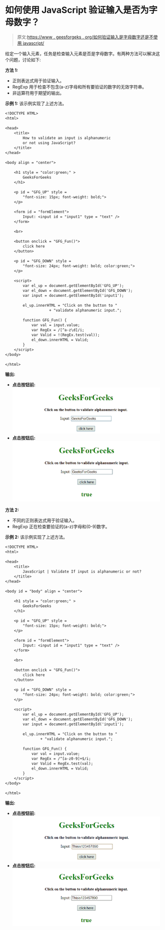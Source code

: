 # 如何使用 JavaScript 验证输入是否为字母数字？

> 原文:[https://www . geesforgeks . org/如何验证输入是字母数字还是不使用 javascript/](https://www.geeksforgeeks.org/how-to-validate-an-input-is-alphanumeric-or-not-using-javascript/)

给定一个输入元素，任务是检查输入元素是否是字母数字。有两种方法可以解决这个问题，讨论如下:

**方法 1:**

*   正则表达式用于验证输入。
*   RegExp 用于检查不包含(a-z)字母和所有要验证的数字的无效字符串。
*   非运算符用于期望的输出。

**示例 1:** 该示例实现了上述方法。

```
<!DOCTYPE HTML> 
<html> 

<head> 
    <title> 
        How to validate an input is alphanumeric
        or not using JavaScript?
    </title>
</head> 

<body align = "center"> 

    <h1 style = "color:green;" > 
        GeeksForGeeks 
    </h1> 

    <p id = "GFG_UP" style = 
        "font-size: 15px; font-weight: bold;"> 
    </p>

    <form id = "formElement">
        Input: <input id = "input1" type = "text" />
    </form>

    <br>

    <button onclick = "GFG_Fun()">
        click here
    </button>

    <p id = "GFG_DOWN" style = 
        "font-size: 24px; font-weight: bold; color:green;"> 
    </p>

    <script> 
        var el_up = document.getElementById('GFG_UP');
        var el_down = document.getElementById('GFG_DOWN');
        var input = document.getElementById('input1');

        el_up.innerHTML = "Click on the button to "
                    + "validate alphanumeric input.";     

        function GFG_Fun() {
            var val = input.value;
            var RegEx = /[^a-z\d]/i;
            var Valid = !(RegEx.test(val));
            el_down.innerHTML = Valid;
        }
    </script> 
</body> 

</html>
```

**输出:**

*   **点击按钮前:**
    ![](img/82462e6f1f4ec245bf25048613f71d89.png)
*   **点击按钮后:**
    ![](img/bf3c727792ac3184d9af649068947e99.png)

**方法 2:**

*   不同的正则表达式用于验证输入。
*   RegExp 正在检查要验证的(a-z)字母和(0-9)数字。

**示例 2:** 该示例实现了上述方法。

```
<!DOCTYPE HTML> 
<html> 

<head> 
    <title> 
        JavaScript | Validate If input is alphanumeric or not?
    </title>
</head> 

<body id = "body" align = "center"> 

    <h1 style = "color:green;" > 
        GeeksForGeeks 
    </h1> 

    <p id = "GFG_UP" style = 
        "font-size: 15px; font-weight: bold;"> 
    </p>

    <form id = "formElement">
        Input: <input id = "input1" type = "text" />
    </form>

    <br>

    <button onclick = "GFG_Fun()">
        click here
    </button>

    <p id = "GFG_DOWN" style = 
        "font-size: 24px; font-weight: bold; color:green;"> 
    </p>

    <script> 
        var el_up = document.getElementById('GFG_UP');
        var el_down = document.getElementById('GFG_DOWN');
        var input = document.getElementById('input1');

        el_up.innerHTML = "Click on the button to "
                + "validate alphanumeric input.";     

        function GFG_Fun() {
            var val = input.value;
            var RegEx = /^[a-z0-9]+$/i;
            var Valid = RegEx.test(val);
            el_down.innerHTML = Valid;
        }
    </script> 
</body> 

</html>
```

**输出:**

*   **点击按钮前:**
    ![](img/92d7ce81dd1a7c45d924da0cccf82194.png)
*   **点击按钮后:**
    ![](img/c006582de1de726d3956aefe5f106704.png)
